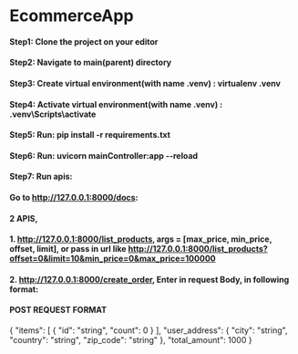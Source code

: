 # EcommerceApp
#### Step1: Clone the project on your editor
#### Step2:  Navigate to main(parent) directory
#### Step3: Create virtual environment(with name .venv) : virtualenv .venv  
#### Step4: Activate virtual environment(with name .venv) : .venv\Scripts\activate
#### Step5: Run: pip install -r requirements.txt
#### Step6: Run: uvicorn mainController:app --reload
#### Step7: Run apis:
#### Go to http://127.0.0.1:8000/docs:
#### 2 APIS,
#### 1. http://127.0.0.1:8000/list_products, args = [max_price, min_price, offset, limit], or pass in url like http://127.0.0.1:8000/list_products?offset=0&limit=10&min_price=0&max_price=100000
#### 2. http://127.0.0.1:8000/create_order, Enter in request Body, in following format:
#### POST REQUEST FORMAT 
{
  "items": [
    {
      "id": "string",
      "count": 0
    }
  ],
  "user_address": {
    "city": "string",
    "country": "string",
    "zip_code": "string"
  },
  "total_amount": 1000
}
